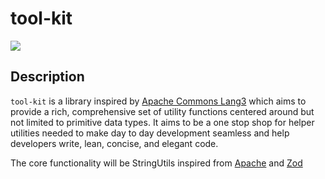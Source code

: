 # tool-kit

[![](https://img.shields.io/badge/project-link-green)](https://github.com/asharnadeem/tool-kit)

## Description

`tool-kit` is a library inspired by [Apache Commons Lang3](https://commons.apache.org/proper/commons-lang/apidocs/org/apache/commons/lang3/) which aims to provide a rich, comprehensive set of utility functions centered around but not limited to primitive data types. It aims to be a one stop shop for helper utilities needed to make day to day development seamless and help developers write, lean, concise, and elegant code.

The core functionality will be StringUtils inspired from [Apache](https://commons.apache.org/proper/commons-lang/apidocs/org/apache/commons/lang3/StringUtils.html) and [Zod](https://github.com/colinhacks/zod)
